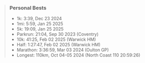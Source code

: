 
> ### Personal Bests
>
> - 1k: 3:39, Dec 23 2024
> - 1mi: 5:59, Jan 25 2025
> - 5k: 19:09, Jan 25 2025
> - Parkrun: 21:04, Sep 30 2023 (Coventry)
> - 10k: 41:25, Feb 02 2025 (Warwick HM)
> - Half: 1:27:47, Feb 02 2025 (Warwick HM)
> - Marathon: 3:36:59, Mar 03 2024 (Oulton GP)
> - Longest: 110km, Oct 04-05 2024 (North Coast 110 20:59:26)
